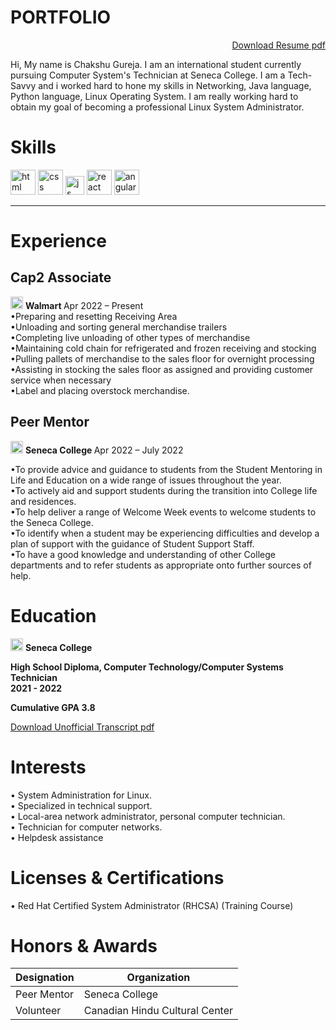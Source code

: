 #  PORTFOLIO  
<p align='right'>  <a href="https://drive.google.com/file/d/1R9KdeFXvnHNR1NjrsuE3WDT2UKxlS8Hw/view?usp=sharing">Download Resume pdf </a></p>
Hi, My name is Chakshu Gureja. I am an international student currently pursuing Computer System's Technician at Seneca College. I am a Tech-Savvy and i worked hard to hone my skills in Networking, Java language, Python language, Linux Operating System. I am really working hard to obtain my goal of becoming a professional Linux System Administrator. 


# Skills

<p align='left'>
  
  <img src="https://upload.wikimedia.org/wikipedia/commons/thumb/b/b0/NewTux.svg/1200px-NewTux.svg.png" alt="html" width="40" height="40">
  <img src='https://upload.wikimedia.org/wikipedia/commons/c/c0/Azure.png' alt="css" width="40" height="40">
  <img src='https://upload.wikimedia.org/wikipedia/commons/thumb/9/93/Amazon_Web_Services_Logo.svg/768px-Amazon_Web_Services_Logo.svg.png?20170912170050' height='30' width='auto' alt="js">
   <img src="https://upload.wikimedia.org/wikipedia/commons/d/dc/Javascript-shield.png" alt="react" width="auto" height="40"/>
   <img src="https://i0.wp.com/learn.onemonth.com/wp-content/uploads/2019/07/image2-1.png?fit=600%2C315&ssl=1" alt="angular" width="40" height="40"/>
</p>

--- 

# Experience
## Cap2 Associate
<img src="https://cdn.mos.cms.futurecdn.net/5StAbRHLA4ZdyzQZVivm2c-970-80.jpg.webp" alt="html" width="20" height="20"> <b> Walmart </b>  Apr 2022 – Present <br>
  •Preparing and resetting Receiving Area <br> 
  •Unloading and sorting general merchandise trailers <br> 
  •Completing live unloading of other types of merchandise <br> 
  •Maintaining cold chain for refrigerated and frozen receiving and stocking <br> 
  •Pulling pallets of merchandise to the sales floor for overnight processing <br> 
  •Assisting in stocking the sales floor as assigned and providing customer service when    necessary <br> 
  •Label and placing overstock merchandise. <br> 

## Peer Mentor 

<img src="https://res.cloudinary.com/crunchbase-production/image/upload/c_lpad,f_auto,q_auto:eco,dpr_1/tl1pb3qhlkjxqyyartnz" alt="html" width="20" height="20"> <b> Seneca College </b>  Apr 2022 – July 2022 <br>

•To provide advice and guidance to students from the Student Mentoring in Life and Education on a wide range of issues throughout the year.<br>
•To actively aid and support students during the transition into College life and residences.<br>
•To help deliver a range of Welcome Week events to welcome students to the Seneca College.<br>
•To identify when a student may be experiencing difficulties and develop a plan of support with the guidance of Student Support Staff.<br>
•To have a good knowledge and understanding of other College departments and to refer students as appropriate onto further sources of help.<br>

# Education
<p align='left'>
<img src="https://res.cloudinary.com/crunchbase-production/image/upload/c_lpad,f_auto,q_auto:eco,dpr_1/tl1pb3qhlkjxqyyartnz" alt="html" width="20" height="20"> <b> Seneca College </b> <br>
<p><b> High School Diploma, Computer Technology/Computer Systems Technician <br>
2021 - 2022 <br> </b></p>
<p><b> Cumulative GPA 3.8 </b></p><a href="https://drive.google.com/file/d/1jUaZ11UB4zg3J_ezMM_T4VqYjC2JZyoa/view?usp=sharing">Download Unofficial Transcript pdf </a></p>

# Interests
• System Administration for Linux.<br>
• Specialized in technical support.<br>
• Local-area network administrator, personal computer technician.<br>
• Technician for computer networks.<br>
• Helpdesk assistance

# Licenses & Certifications
• Red Hat Certified System Administrator (RHCSA) (Training Course)

# Honors & Awards
|Designation | Organization |
|-|-|
|Peer Mentor |Seneca College|
|Volunteer|Canadian Hindu Cultural Center|







